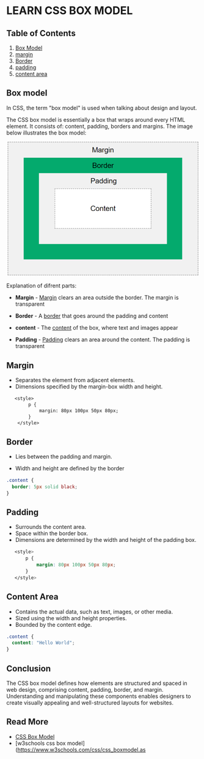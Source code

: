 #  LEARN CSS BOX MODEL
## Table of Contents

1. [Box Model](#box-model)
2. [margin](#margin)
3. [Border](#border)
4. [padding](#padding)
5. [content area](#content-area)

## Box model
In CSS, the term "box model" is used when talking about design and layout.

The CSS box model is essentially a box that wraps around every HTML element. It consists of: content, padding, borders and margins. The image below illustrates the box model:

![the css box model](./assets/image.png)

Explanation of difrent parts:

- **Margin** - [Margin](https://www.geeksforgeeks.org/css-margins-padding/) clears an area outside the border. The margin is transparent

- **Border** - A [border](https://www.geeksforgeeks.org/css-borders/) that goes around the padding and content

- **content** - The [content](https://www.geeksforgeeks.org/css-box-model/) of the box, where text and images appear

- **Padding** - [Padding](https://www.geeksforgeeks.org/css-margins-padding/) clears an area around the content. The padding is transparent


## Margin
- Separates the element from adjacent elements.
- Dimensions specified by the margin-box width and height.
```
   <style>
        p {
            margin: 80px 100px 50px 80px;
        }
    </style>
```
## Border
- Lies between the padding and margin.

- Width and height are defined by the border
```css
.content {
  border: 5px solid black;
}
```

## Padding
- Surrounds the content area.
- Space within the border box.
- Dimensions are determined by the width and height of the padding box.
 ```css
    <style>
        p {
            margin: 80px 100px 50px 80px;
        }
    </style>
 ```




## Content Area
- Contains the actual data, such as text, images, or other media.
- Sized using the width and height properties.
- Bounded by the content edge.

```css
.content {
  content: "Hello World";
}
```
## Conclusion 


The CSS box model defines how elements are structured and spaced in web design, comprising content, padding, border, and margin. Understanding and manipulating these components enables designers to create visually appealing and well-structured layouts for websites.
## Read More 
- [CSS Box Model ](https://www.javatpoint.com/css-box-model)
- [w3schools css box model](https://www.w3schools.com/css/css_boxmodel.as
